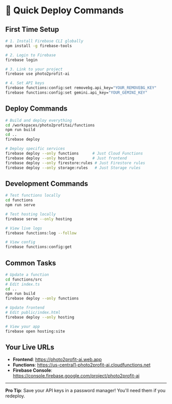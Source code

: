 # 🚀 Quick Deploy Commands

## First Time Setup
```bash
# 1. Install Firebase CLI globally
npm install -g firebase-tools

# 2. Login to Firebase
firebase login

# 3. Link to your project
firebase use photo2profit-ai

# 4. Set API keys
firebase functions:config:set removebg.api_key="YOUR_REMOVEBG_KEY"
firebase functions:config:set gemini.api_key="YOUR_GEMINI_KEY"
```

## Deploy Commands
```bash
# Build and deploy everything
cd /workspaces/photo2profitai/functions
npm run build
cd ..
firebase deploy

# Deploy specific services
firebase deploy --only functions      # Just Cloud Functions
firebase deploy --only hosting        # Just frontend
firebase deploy --only firestore:rules # Just Firestore rules
firebase deploy --only storage:rules   # Just Storage rules
```

## Development Commands
```bash
# Test functions locally
cd functions
npm run serve

# Test hosting locally
firebase serve --only hosting

# View live logs
firebase functions:log --follow

# View config
firebase functions:config:get
```

## Common Tasks
```bash
# Update a function
cd functions/src
# Edit index.ts
cd ..
npm run build
firebase deploy --only functions

# Update frontend
# Edit public/index.html
firebase deploy --only hosting

# View your app
firebase open hosting:site
```

## Your Live URLs
- **Frontend**: https://photo2profit-ai.web.app
- **Functions**: https://us-central1-photo2profit-ai.cloudfunctions.net
- **Firebase Console**: https://console.firebase.google.com/project/photo2profit-ai

---

**Pro Tip**: Save your API keys in a password manager! You'll need them if you redeploy.